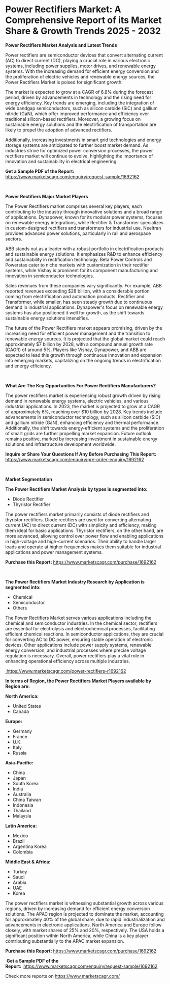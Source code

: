 <p><h1>Power Rectifiers Market: A Comprehensive Report of its Market Share & Growth Trends 2025 - 2032</h1></p><p><strong>Power Rectifiers Market Analysis and Latest Trends</strong></p>
<p><p>Power rectifiers are semiconductor devices that convert alternating current (AC) to direct current (DC), playing a crucial role in various electronic systems, including power supplies, motor drives, and renewable energy systems. With the increasing demand for efficient energy conversion and the proliferation of electric vehicles and renewable energy sources, the Power Rectifiers Market is poised for significant growth.</p><p>The market is expected to grow at a CAGR of 6.8% during the forecast period, driven by advancements in technology and the rising need for energy efficiency. Key trends are emerging, including the integration of wide bandgap semiconductors, such as silicon carbide (SiC) and gallium nitride (GaN), which offer improved performance and efficiency over traditional silicon-based rectifiers. Moreover, a growing focus on sustainable energy solutions and the electrification of transportation are likely to propel the adoption of advanced rectifiers.</p><p>Additionally, increasing investments in smart grid technologies and energy storage systems are anticipated to further boost market demand. As industries strive for optimized power conversion processes, the power rectifiers market will continue to evolve, highlighting the importance of innovation and sustainability in electrical engineering.</p></p>
<p><strong>Get a Sample PDF of the Report:&nbsp;</strong> <a href="https://www.marketscagr.com/enquiry/request-sample/1692162?utm_campaign=1999&utm_medium=2&utm_source=Github&utm_content=ia&utm_term=07012025&utm_id=power-rectifiers">https://www.marketscagr.com/enquiry/request-sample/1692162</a></p>
<p>&nbsp;</p>
<p><strong>Power Rectifiers Major Market Players</strong></p>
<p><p>The Power Rectifiers market comprises several key players, each contributing to the industry through innovative solutions and a broad range of applications. Dynapower, known for its modular power systems, focuses on renewable energy integrations, while Rectifier & Transformer specializes in custom-designed rectifiers and transformers for industrial use. Neeltran provides advanced power solutions, particularly in rail and aerospace sectors. </p><p>ABB stands out as a leader with a robust portfolio in electrification products and sustainable energy solutions. It emphasizes R&D to enhance efficiency and sustainability in rectification technology. Beta Power Controls and Powerstax cater to niche markets with customization in their rectifier systems, while Vishay is prominent for its component manufacturing and innovation in semiconductor technologies.</p><p>Sales revenues from these companies vary significantly. For example, ABB reported revenues exceeding $28 billion, with a considerable portion coming from electrification and automation products. Rectifier and Transformer, while smaller, has seen steady growth due to continuous demand in industrial applications. Dynapower's focus on renewable energy systems has also positioned it well for growth, as the shift towards sustainable energy solutions intensifies.</p><p>The future of the Power Rectifiers market appears promising, driven by the increasing need for efficient power management and the transition to renewable energy sources. It is projected that the global market could reach approximately $7 billion by 2028, with a compound annual growth rate (CAGR) of around 5%. Players like Vishay, Dynapower, and ABB are expected to lead this growth through continuous innovation and expansion into emerging markets, capitalizing on the ongoing trends in electrification and energy efficiency.</p></p>
<p>&nbsp;</p>
<p><strong>What Are The Key Opportunities For Power Rectifiers Manufacturers?</strong></p>
<p><p>The power rectifiers market is experiencing robust growth driven by rising demand in renewable energy systems, electric vehicles, and various industrial applications. In 2023, the market is projected to grow at a CAGR of approximately 6%, reaching over $10 billion by 2028. Key trends include advancements in semiconductor technology, such as silicon carbide (SiC) and gallium nitride (GaN), enhancing efficiency and thermal performance. Additionally, the shift towards energy-efficient systems and the proliferation of smart grids are further propelling market expansion. Future outlook remains positive, marked by increasing investment in sustainable energy solutions and infrastructure development worldwide.</p></p>
<p><strong>Inquire or Share Your Questions If Any Before Purchasing This Report:</strong> <a href="https://www.marketscagr.com/enquiry/pre-order-enquiry/1692162?utm_campaign=1999&utm_medium=2&utm_source=Github&utm_content=ia&utm_term=07012025&utm_id=power-rectifiers">https://www.marketscagr.com/enquiry/pre-order-enquiry/1692162</a></p>
<p>&nbsp;</p>
<p><strong>Market Segmentation</strong></p>
<p><strong>The Power Rectifiers Market Analysis by types is segmented into:</strong></p>
<p><ul><li>Diode Rectifier</li><li>Thyristor Rectifier</li></ul></p>
<p><p>The power rectifiers market primarily consists of diode rectifiers and thyristor rectifiers. Diode rectifiers are used for converting alternating current (AC) to direct current (DC) with simplicity and efficiency, making them ideal for basic applications. Thyristor rectifiers, on the other hand, are more advanced, allowing control over power flow and enabling applications in high-voltage and high-current scenarios. Their ability to handle larger loads and operate at higher frequencies makes them suitable for industrial applications and power management systems.</p></p>
<p><strong>Purchase this Report:&nbsp;</strong><a href="https://www.marketscagr.com/purchase/1692162?utm_campaign=1999&utm_medium=2&utm_source=Github&utm_content=ia&utm_term=07012025&utm_id=power-rectifiers">https://www.marketscagr.com/purchase/1692162</a></p>
<p>&nbsp;</p>
<p><strong>The Power Rectifiers Market Industry Research by Application is segmented into:</strong></p>
<p><ul><li>Chemical</li><li>Semiconductor</li><li>Others</li></ul></p>
<p><p>The Power Rectifiers Market serves various applications including the chemical and semiconductor industries. In the chemical sector, rectifiers are essential for electrolysis and electrochemical processes, facilitating efficient chemical reactions. In semiconductor applications, they are crucial for converting AC to DC power, ensuring stable operation of electronic devices. Other applications include power supply systems, renewable energy conversion, and industrial processes where precise voltage regulation is necessary. Overall, power rectifiers play a vital role in enhancing operational efficiency across multiple industries.</p></p>
<p><a href="https://www.marketscagr.com/power-rectifiers-r1692162?utm_campaign=1999&utm_medium=2&utm_source=Github&utm_content=ia&utm_term=07012025&utm_id=power-rectifiers">&nbsp;https://www.marketscagr.com/power-rectifiers-r1692162</a></p>
<p><strong>In terms of Region, the Power Rectifiers Market Players available by Region are:</strong></p>
<p>
    <p> <strong> North America: </strong>
        <ul>
            <li>United States</li>
            <li>Canada</li>
        </ul>
        </p> 
    <p> <strong> Europe: </strong>
        <ul>
            <li>Germany</li>
            <li>France</li>
            <li>U.K.</li>
            <li>Italy</li>
            <li>Russia</li>
        </ul>
        </p> 
    <p> <strong> Asia-Pacific: </strong>
        <ul>
            <li>China</li>
            <li>Japan</li>
            <li>South Korea</li>
            <li>India</li>
            <li>Australia</li>
            <li>China Taiwan</li>
            <li>Indonesia</li>
            <li>Thailand</li>
            <li>Malaysia</li>
        </ul>
        </p> 
    <p> <strong> Latin America: </strong>
        <ul>
            <li>Mexico</li>
            <li>Brazil</li>
            <li>Argentina Korea</li>
            <li>Colombia</li>
        </ul>
        </p> 
    <p> <strong> Middle East & Africa: </strong>
        <ul>
            <li>Turkey</li>
            <li>Saudi</li>
            <li>Arabia</li>
            <li>UAE</li>
            <li>Korea</li>
        </ul>
    </p>
    </p>
<p><p>The power rectifiers market is witnessing substantial growth across various regions, driven by increasing demand for efficient energy conversion solutions. The APAC region is projected to dominate the market, accounting for approximately 40% of the global share, due to rapid industrialization and advancements in electronic applications. North America and Europe follow closely, with market shares of 25% and 20%, respectively. The USA holds a significant position within North America, while China is a key player contributing substantially to the APAC market expansion.</p></p>
<p><strong>Purchase this Report: </strong><a href="https://www.marketscagr.com/purchase/1692162?utm_campaign=1999&utm_medium=2&utm_source=Github&utm_content=ia&utm_term=07012025&utm_id=power-rectifiers">https://www.marketscagr.com/purchase/1692162</a></p>
<p>&nbsp;<strong>Get a Sample PDF of the Report:&nbsp;&nbsp;</strong><a href="https://www.marketscagr.com/enquiry/request-sample/1692162?utm_campaign=1999&utm_medium=2&utm_source=Github&utm_content=ia&utm_term=07012025&utm_id=power-rectifiers">https://www.marketscagr.com/enquiry/request-sample/1692162</a></p>
<p><strong></strong></p>
<p>Check more reports on <a href="https://www.marketscagr.com/?utm_campaign=1999&utm_medium=2&utm_source=Github&utm_content=ia&utm_term=07012025&utm_id=power-rectifiers">https://www.marketscagr.com/</a></p>
